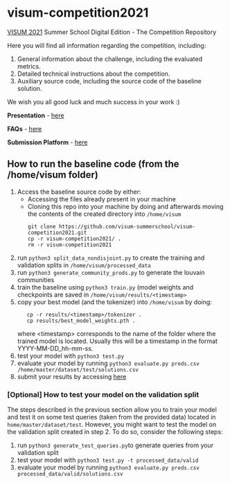 # visum-competition2021
[VISUM 2021](http://visum.inesctec.pt) Summer School Digital Edition - The Competition Repository 

Here you will find all information regarding the competition, including:

1. General information about the challenge, including the evaluated metrics.
2. Detailed technical instructions about the competition.
3. Auxiliary source code, including the source code of the baseline solution.

We wish you all good luck and much success in your work :)

**Presentation** - [here](INSERT_LINK)

**FAQs** - [here](https://github.com/visum-summerschool/visum-competition2021/blob/main/VISUM2021_FAQs.pdf)

**Submission Platform** - [here](https://visum.inesctec.pt/submissions)

## How to run the baseline code (from the /home/visum folder)
1. Access the baseline source code by either:
   - Accessing the files already present in your machine
   - Cloning this repo into your machine by doing and afterwards moving the contents of the created directory into ```/home/visum```
      ``` 
      git clone https://github.com/visum-summerschool/visum-competition2021.git
      cp -r visum-competition2021/ .
      rm -r visum-competition2021 
      ```
2. run ```python3 split_data_nondisjoint.py``` to create the training and validation splits in ```/home/visum/processed_data```
3. run ```python3 generate_community_prods.py``` to generate the louvain communities
4. train the baseline using ```python3 train.py``` (model weights and checkpoints are saved in ```/home/visum/results/<timestamp>```
5. copy your best model (and the tokenizer) into ```/home/visum``` by doing:
    ```
       cp -r results/<timestamp>/tokenizer .
       cp results/best_model_weights.pth .
    ```
    where \<timestamp\> corresponds to the name of the folder where the trained model is located. Usually this will be a timestamp in the format YYYY-MM-DD_hh-mm-ss.
6. test your model with ```python3 test.py```
7. evaluate your model by running ```python3 evaluate.py preds.csv /home/master/dataset/test/solutions.csv```
8. submit your results by accessing [here](https://visum.inesctec.pt/submissions)


### [Optional] How to test your model on the validation split
The steps described in the previous section allow you to train your model and test it on some test queries (taken from the provided data) located in ```home/master/dataset/test```. However, you might want to test the model on the validation split created in step 2. To do so, consider the following steps:

1. run ```python3 generate_test_queries.py```to generate queries from your validation split
2. test your model with ```python3 test.py -t processed_data/valid```
3. evaluate your model by running ```python3 evaluate.py preds.csv processed_data/valid/solutions.csv```

 
